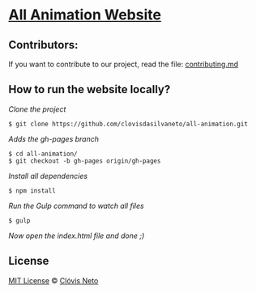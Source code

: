 [All Animation Website](http://clovisdasilvaneto.github.io/all-animation/)
=====================

## Contributors:

If you want to contribute to our project, read the file: [contributing.md](https://github.com/clovisdasilvaneto/all-animation/blob/master/contributing.md)

## How to run the website locally?

*Clone the project*

```
$ git clone https://github.com/clovisdasilvaneto/all-animation.git
```

*Adds the gh-pages branch*

```
$ cd all-animation/
$ git checkout -b gh-pages origin/gh-pages
```

*Install all dependencies*

```
$ npm install
```

*Run the Gulp command to watch all files*

```
$ gulp
```

*Now open the index.html file and done ;)*

## License
[MIT License](https://github.com/clovisdasilvaneto/all-animation/blob/master/LICENSE.md) © [Clóvis Neto](http://clovisdasilvaneto.github.io/)
